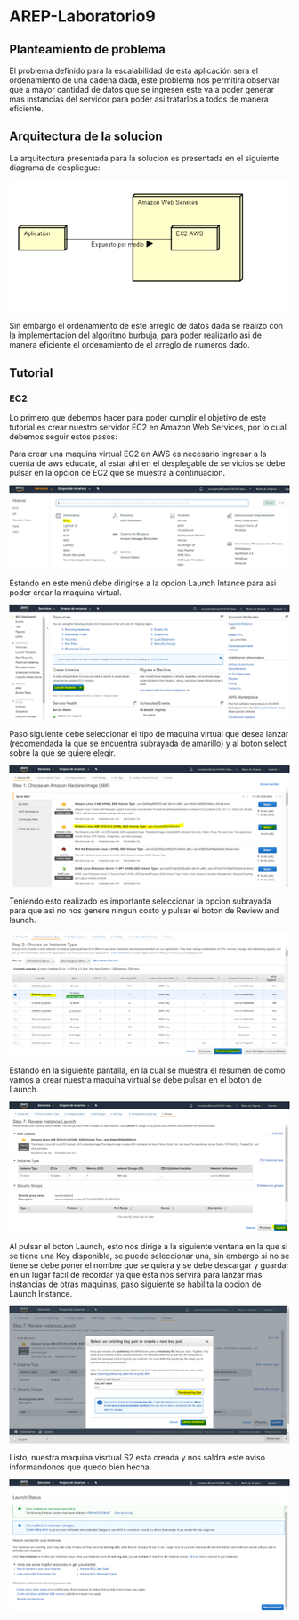 # AREP-Laboratorio9

## Planteamiento de problema

El problema definido para la escalabilidad de esta aplicación sera el ordenamiento de una cadena dada, este problema nos permitira observar que a mayor cantidad de datos que se ingresen este va a poder generar mas instancias del servidor para poder asi tratarlos a todos de manera eficiente.

## Arquitectura de la solucion

La arquitectura presentada para la solucion es presentada en el siguiente diagrama de despliegue:

![Imagenes](https://github.com/danielrodriguezvillalba/AREP-Laboratorio9/blob/master/imagenes/DiagramaDeDespliegue.PNG)

Sin embargo el ordenamiento de este arreglo de datos dada se realizo con la implementacion del algoritmo burbuja, para poder realizarlo asi de manera eficiente el ordenamiento de el arreglo de numeros dado.

## Tutorial

### EC2

Lo primero que debemos hacer para poder cumplir el objetivo de este tutorial es crear nuestro servidor EC2 en Amazon Web Services, por lo cual debemos seguir estos pasos:

Para crear una maquina virtual EC2 en AWS es necesario ingresar a la cuenta de aws educate, al estar ahi en el desplegable de servicios se debe pulsar en la opcion de EC2 que se muestra a continuacion.

![](https://github.com/danielrodriguezvillalba/AREP-Laboratorio9/blob/master/imagenes/EC1.PNG)

Estando en este menú debe dirigirse a la opcion Launch Intance para asi poder crear la maquina virtual.

![](https://github.com/danielrodriguezvillalba/AREP-Laboratorio9/blob/master/imagenes/EC2.PNG)

Paso siguiente debe seleccionar el tipo de maquina virtual que desea lanzar (recomendada la que se encuentra subrayada de amarillo) y al boton select sobre la que se quiere elegir.

![](https://github.com/danielrodriguezvillalba/AREP-Laboratorio9/blob/master/imagenes/EC3.PNG)

Teniendo esto realizado es importante seleccionar la opcion subrayada para que asi no nos genere ningun costo y pulsar el boton de Review and launch.

![](https://github.com/danielrodriguezvillalba/AREP-Laboratorio9/blob/master/imagenes/EC4.PNG)

Estando en la siguiente pantalla, en la cual se muestra el resumen de como vamos a crear nuestra maquina virtual se debe  pulsar en el boton de Launch.

![](https://github.com/danielrodriguezvillalba/AREP-Laboratorio9/blob/master/imagenes/EC5.PNG)

Al pulsar el boton Launch, esto nos dirige a la siguiente ventana en la que si se tiene una Key disponible, se puede seleccionar una, sin embargo si no se tiene se debe poner el nombre que se quiera y se debe descargar y guardar en un lugar facil de recordar ya que esta nos servira para lanzar mas instancias de otras maquinas, paso siguiente se habilita la opcion de Launch Instance.

![](https://github.com/danielrodriguezvillalba/AREP-Laboratorio9/blob/master/imagenes/EC6.PNG)

Listo, nuestra maquina visrtual S2 esta creada y nos saldra este aviso informandonos que quedo bien hecha.

![](https://github.com/danielrodriguezvillalba/AREP-Laboratorio9/blob/master/imagenes/EC7.PNG)
